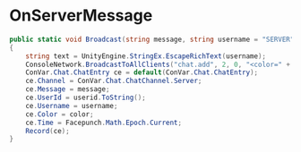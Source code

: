 <Badge type="danger" text="Carbon Compatible"/><Badge type="warning" text="Oxide Compatible"/>
# OnServerMessage
```csharp
public static void Broadcast(string message, string username = "SERVER", string color = "#eee", ulong userid = 0uL)
{
	string text = UnityEngine.StringEx.EscapeRichText(username);
	ConsoleNetwork.BroadcastToAllClients("chat.add", 2, 0, "<color=" + color + ">" + text + "</color> " + message);
	ConVar.Chat.ChatEntry ce = default(ConVar.Chat.ChatEntry);
	ce.Channel = ConVar.Chat.ChatChannel.Server;
	ce.Message = message;
	ce.UserId = userid.ToString();
	ce.Username = username;
	ce.Color = color;
	ce.Time = Facepunch.Math.Epoch.Current;
	Record(ce);
}

```
